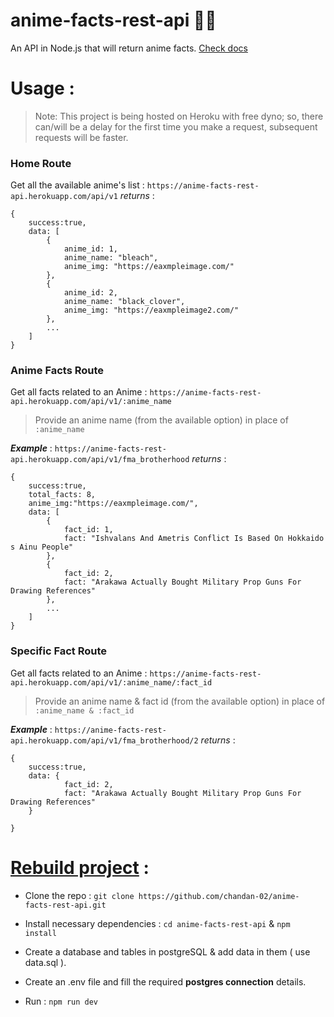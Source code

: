 
# anime-facts-rest-api 🐱‍🚀

An API in Node.js that will return anime facts. [Check docs](https://chandan-02.github.io/anime-facts-rest-api/)

# Usage :

  > Note: This project is being hosted on Heroku with free dyno; so, there can/will be a delay for the first time you make a request, subsequent requests will be faster.

### Home Route
Get all the available anime's list : `https://anime-facts-rest-api.herokuapp.com/api/v1`
*returns* : 
```
{
	success:true,
	data: [
		{
			anime_id: 1,
			anime_name: "bleach",
			anime_img: "https://eaxmpleimage.com/"
		},
		{
			anime_id: 2,
			anime_name: "black_clover",
			anime_img: "https://eaxmpleimage2.com/"
		},
		...
	]
}
```
### Anime Facts Route 
Get all facts related to an Anime  : `https://anime-facts-rest-api.herokuapp.com/api/v1/:anime_name`
> Provide an anime name (from the available option) in place of `:anime_name`

***Example*** : 
`https://anime-facts-rest-api.herokuapp.com/api/v1/fma_brotherhood`
*returns* : 
```
{
	success:true,
	total_facts: 8,
	anime_img:"https://eaxmpleimage.com/",
	data: [
		{
			fact_id: 1,
			fact: "Ishvalans And Ametris Conflict Is Based On Hokkaido s Ainu People"
		},
		{
			fact_id: 2,
			fact: "Arakawa Actually Bought Military Prop Guns For Drawing References"
		},
		...
	]
}
```
### Specific Fact Route 
Get all facts related to an Anime  : `https://anime-facts-rest-api.herokuapp.com/api/v1/:anime_name/:fact_id`
> Provide an anime name & fact id (from the available option) in place of `:anime_name & :fact_id`

***Example*** : 
`https://anime-facts-rest-api.herokuapp.com/api/v1/fma_brotherhood/2`
*returns* : 
```
{
	success:true,
	data: {
			fact_id: 2,
			fact: "Arakawa Actually Bought Military Prop Guns For Drawing References"
	}
	
}
```

# [Rebuild project](https://www.youtube.com/watch?v=PDl5CP9XZwo) :

- Clone the repo : `git clone https://github.com/chandan-02/anime-facts-rest-api.git`

- Install necessary dependencies : `cd anime-facts-rest-api` & `npm install`

- Create a database and tables in postgreSQL & add data in them ( use data.sql ).

- Create an .env file and fill the required **postgres connection** details.

- Run : `npm run dev`
